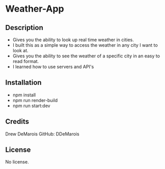 # Weather-App

## Description

- Gives you the ability to look up real time weather in cities.
- I built this as a simple way to access the weather in any city I want to look at.
- Gives you the ability to see the weather of a specific city in an easy to read format.
- I learned how to use servers and API's

## Installation

- npm install
- npm run render-build
- npm run start:dev

## Credits

Drew DeMarois
GitHub: DDeMarois

## License

No license.
